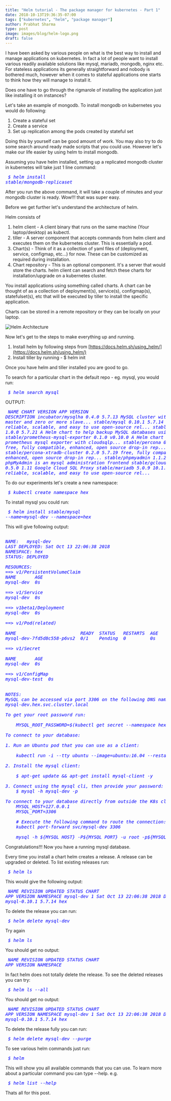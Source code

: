 ```yaml
---
title: "Helm tutorial - The package manager for kubernetes - Part 1"
date: 2018-10-13T19:36:35-07:00
tags: ["kubernetes", "helm", "package manager"]
author: Prabhat Sharma
type: post
image: images/blog/helm-logo.png
draft: false
---
```


I have been asked by various people on what is the best way to install and manage applications on kubernetes. In fact a lot of people want to install various readily available solutions like mysql, mariadb, mongodb, nginx etc. For stateless applications its generally straightforward and nobody is bothered much, however when it comes to stateful applications one starts to think how they will manage to install it. 

Does one have to go through the rigmarole of installing the application just like installing it on instances?

Let's take an example of mongodb. To install mongodb on kubernetes you would do following:

1. Create a stateful set 
1. Create a  service
1. Set up replication among the pods created by stateful set

Doing this by yourself can be good amount of work. You may also try to do some search around ready made scripts that you could use. However let's make our life easier by using helm to install mongodb.

Assuming you have helm installed, setting up a replicated mongodb cluster in kubernetes will take just 1 line command:

<span><pre><i style="color:blue">
$ helm install stable/mongodb-replicaset
</pre></i></span>

After you run the above command, it will take a couple of minutes and your mongodb cluster is ready. Wow!!! that was super easy.

Before we get further let's understand the architecture of helm.

Helm consists of 

1. helm client - A client binary that runs on the same machine (Your laptop/desktop) as kubectl.
1. tiller - A server component that accepts commands from helm client and executes them on the kubernetes cluster. This is essentially a pod.
1. Chart(s) - Think of it as a collection of yaml files of (deployment, service, configmap, etc...) for now. These can be customized as required during installation.
1. Chart repository - This is an optional component. It's a server that would store the charts. helm client can search and fetch these charts for installation/upgrade on a kubernetes cluster. 

You install applications using something called charts. A chart can be thought of as a collection of deployment(s), service(s), configmap(s), statefulset(s), etc that will be executed by tiller to install the specific application.

Charts can be stored in a remote repository or they can be locally on your laptop.

![Helm Architecture](/images/blog/helm-architecture.png)

Now let's get to the steps to make everything up and running.

1. Install helm by following steps from [https://docs.helm.sh/using_helm/](https://docs.helm.sh/using_helm/)
1. Install tiller by running - $ helm init

Once you have helm and tiller installed you are good to go.

To search for a particular chart in the default repo - eg. mysql, you would run:

<span><pre><i style="color:blue">
$ helm search mysql
</pre></i></span>

OUTPUT:

<span><pre><i style="color:blue">
NAME                            	CHART VERSION	APP VERSION	DESCRIPTION
incubator/mysqlha               	0.4.0        	5.7.13     	MySQL cluster with a single master and zero or more slave...
stable/mysql                    	0.10.1       	5.7.14     	Fast, reliable, scalable, and easy to use open-source rel...
stable/mysqldump                	1.0.0        	5.7.21     	A Helm chart to help backup MySQL databases using mysqldump
stable/prometheus-mysql-exporter	0.1.0        	v0.10.0    	A Helm chart for prometheus mysql exporter with cloudsqlp...
stable/percona                  	0.3.2        	5.7.17     	free, fully compatible, enhanced, open source drop-in rep...
stable/percona-xtradb-cluster   	0.2.0        	5.7.19     	free, fully compatible, enhanced, open source drop-in rep...
stable/phpmyadmin               	1.1.2        	4.8.2      	phpMyAdmin is an mysql administration frontend
stable/gcloud-sqlproxy          	0.5.0        	1.11       	Google Cloud SQL Proxy
stable/mariadb                  	5.0.9        	10.1.36    	Fast, reliable, scalable, and easy to use open-source rel...
</pre></i></span>

To do our experiments let's create a new namespace:

<span><pre><i style="color:blue">
$ kubectl create namespace hex
</pre></i></span>

To install mysql you could run:

<span><pre><i style="color:blue">
$ helm install stable/mysql --name=mysql-dev --namespace=hex
</pre></i></span>

This will give following output:

<pre><i style="color:blue">
NAME:   mysql-dev
LAST DEPLOYED: Sat Oct 13 22:06:38 2018
NAMESPACE: hex
STATUS: DEPLOYED

RESOURCES:
==> v1/PersistentVolumeClaim
NAME       AGE
mysql-dev  0s

==> v1/Service
mysql-dev  0s

==> v1beta1/Deployment
mysql-dev  0s

==> v1/Pod(related)

NAME                        READY  STATUS   RESTARTS  AGE
mysql-dev-7fd5d8c558-p6vs2  0/1    Pending  0         0s

==> v1/Secret

NAME       AGE
mysql-dev  0s

==> v1/ConfigMap
mysql-dev-test  0s


NOTES:
MySQL can be accessed via port 3306 on the following DNS name from within your cluster:
mysql-dev.hex.svc.cluster.local

To get your root password run:

    MYSQL_ROOT_PASSWORD=$(kubectl get secret --namespace hex mysql-dev -o jsonpath="{.data.mysql-root-password}" | base64 --decode; echo)

To connect to your database:

1. Run an Ubuntu pod that you can use as a client:

    kubectl run -i --tty ubuntu --image=ubuntu:16.04 --restart=Never -- bash -il

2. Install the mysql client:

    $ apt-get update && apt-get install mysql-client -y

3. Connect using the mysql cli, then provide your password:
    $ mysql -h mysql-dev -p

To connect to your database directly from outside the K8s cluster:
    MYSQL_HOST=127.0.0.1
    MYSQL_PORT=3306

    # Execute the following command to route the connection:
    kubectl port-forward svc/mysql-dev 3306

    mysql -h ${MYSQL_HOST} -P${MYSQL_PORT} -u root -p${MYSQL_ROOT_PASSWORD}
</i></pre>

Congratulations!!! Now you have a running mysql database.

Every time you install a chart helm creates a release. A release can be upgraded or deleted. To list existing releases run:

<span><pre><i style="color:blue">
$ helm ls
</pre></i></span>

This would give the following output:

<span><pre><i style="color:blue">
NAME       	REVISION	UPDATED                 	STATUS  	CHART                   	APP VERSION	NAMESPACE
mysql-dev  	1       	Sat Oct 13 22:06:38 2018	DEPLOYED	mysql-0.10.1            	5.7.14     	hex
</i></pre>

To delete the release you can run:

<span><pre><i style="color:blue">
$ helm delete mysql-dev 
</i></pre>

Try again

<span><pre><i style="color:blue">
$ helm ls
</pre></i></span>

You should get no output:

<span><pre><i style="color:blue">
NAME       	REVISION	UPDATED                 	STATUS  	CHART                   	APP VERSION	NAMESPACE
</pre></i></span>

In fact helm does not totally delete the release. To see the deleted releases you can try:

<span><pre><i style="color:blue">
$ helm ls --all
</pre></i></span>

You should get no output:

<span><pre><i style="color:blue">
NAME              	REVISION	UPDATED                 	STATUS  	CHART                   	APP VERSION	NAMESPACE
mysql-dev         	1       	Sat Oct 13 22:06:38 2018	DELETED 	mysql-0.10.1            	5.7.14     	hex
</pre></i></span>

To delete the release fully you can run:

<span><pre><i style="color:blue">
$ helm delete mysql-dev --purge
</pre></i></span>

To see various helm commands just run:

<span><pre><i style="color:blue">
$ helm
</pre></i></span>
This will show you all available commands that you can use. To learn more about a particular command you can type --help. e.g.

<span><pre><i style="color:blue">
$ helm list --help
</pre></i></span>

Thats all for this post. 
